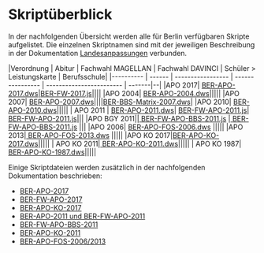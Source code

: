 # Skriptüberblick

In der nachfolgenden Übersicht werden alle für Berlin verfügbaren Skripte aufgelistet. Die einzelnen Skriptnamen sind mit der jeweiligen Beschreibung in der Dokumentation [Landesanpassungen](https://doc.la.stueber.de/) verbunden.


|Verordnung | Abitur | Fachwahl MAGELLAN | Fachwahl DAVINCI | Schüler > Leistungskarte | Berufsschule|
|---------- | ------ | ----------------- | ---------------- | ------------------------ | -------|--|
|APO 2017| [BER-APO-2017.dws](https://doc.la.stueber.de/Skripte/BER-APO-2017.html)|[BER-FW-2017.js](https://doc.la.stueber.de/Skripte/BER-FW-2017.html)||||
|APO 2004| <a href="http://doc.la.stueber.de/skripte_ber-apo-2004.html"> BER-APO-2004.dws</a>|||||
|APO 2007| <a href="http://doc.la.stueber.de/skripte_ber-apo-2007.html"> BER-APO-2007.dws</a>||||[BER-BBS-Matrix-2007.dws](https://doc.la.stueber.de/berufsschule/skript/ber-bbs-matrix-2007dws.html)|
|APO 2010| <a href="http://doc.la.stueber.de/skripte_ber-apo-2010.html"> BER-APO-2010.dws</a>|||||
| APO 2011 | <a href="http://doc.la.stueber.de/skripte_ber-apo-2011.html"> BER-APO-2011.dws</a>| <a href="https://doc.magellan6.stueber.de/regionales/berlin/oberstufe/ber-fw-apo-2011.html"> BER-FW-APO-2011.js</a>| <a href="http://doc.la.stueber.de/fachwahl/ber-fw-apo-2011js.html"> BER-FW-APO-2011.js</a>|||
|APO BGY 2011||<a href=" http://doc.la.stueber.de/fachwahl/ber-fw-apo-bbs-2011js.html"> BER-FW-APO-BBS-2011.js</a> |<a href=" http://doc.la.stueber.de/fachwahl/ber-fw-apo-bbs-2011js.html"> BER-FW-APO-BBS-2011.js</a> |||
|APO 2006| <a href=" http://doc.la.stueber.de/skripte_ber-apo-fos-2006.html"> BER-APO-FOS-2006.dws</a> |||||
|APO 2013|<a href=" http://doc.la.stueber.de/skripte_ber-apo-fos-2013.html"> BER-APO-FOS-2013.dws</a> |||||
|APO KO 2017|[BER-APO-KO-2017.dws](https://doc.la.stueber.de/Skripte/BER-APO-KO-2017.html)|||||
| APO KO 2011|<a href=" http://doc.la.stueber.de/skripte_ber-apo-ko-2011.html"> BER-APO-KO-2011.dws</a>|||||
| APO KO 1987| <a href=" http://doc.la.stueber.de/skripte_ber-apo-ko-1987.html"> BER-APO-KO-1987.dws</a>|||||




Einige Skriptdateien werden zusätzlich in der nachfolgenden Dokumentation beschrieben:

* [BER-APO-2017](https://doc.magellan7.stueber.de/regionales/berlin/oberstufe/ber-apo-2017.html)
* [BER-FW-APO-2017](https://doc.magellan7.stueber.de/regionales/berlin/oberstufe/ber-fw-apo-2017.html)
* [BER-APO-KO-2017](https://doc.magellan7.stueber.de/regionales/berlin/oberstufe/ber-apo-ko-2017.html)
* [BER-APO-2011 und BER-FW-APO-2011](https://doc.magellan7.stueber.de/regionales/berlin/oberstufe/ber-apo-2011-und-ber-fw-apo-2011.html)
* [BER-FW-APO-BBS-2011](https://doc.magellan7.stueber.de/regionales/berlin/oberstufe/ber-fw-apo-bbs-2011.html)
* [BER-APO-KO-2011](https://doc.magellan7.stueber.de/regionales/berlin/oberstufe/ber-apo-ko-2011.html)
* [BER-APO-FOS-2006/2013](https://doc.magellan7.stueber.de/regionales/berlin/fos/ber-apo-fos-20062013.html)

                                                                            